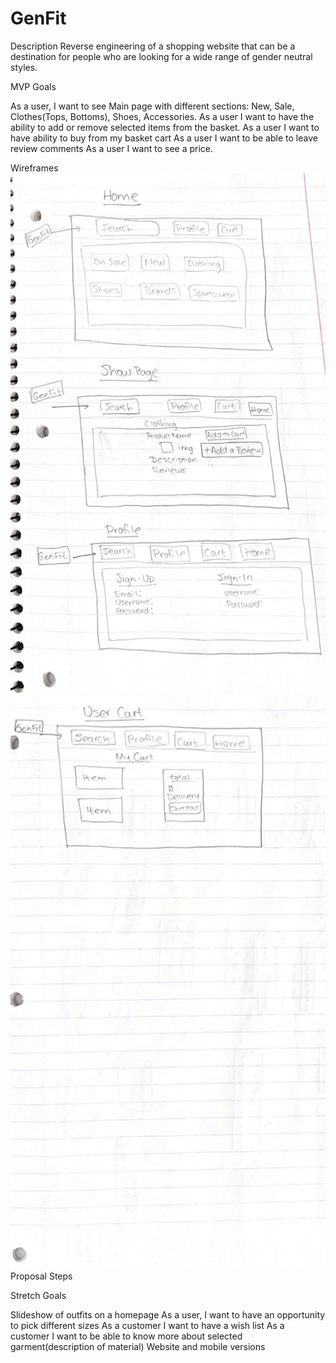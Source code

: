 # GenFit

Description 
Reverse engineering of a  shopping website that can be a destination for people who are looking for a wide range of gender neutral styles. 

MVP Goals

As a user, I want to see Main page with different sections: New, Sale, Clothes(Tops, Bottoms), Shoes, Accessories.
As a user I want to have the ability to add or remove selected items from the basket.
As a user I want to have ability to buy from my basket cart
As a user I want  to be able to leave review comments
As a user I want to see a price.




Wireframes
![image](IMG-8482.jpg)
![image](IMG-8483.jpg)
Proposal Steps



Stretch Goals

Slideshow of outfits on a homepage 
As a user, I want to have an opportunity to  pick different sizes
As a customer I want to have  a wish list
As a customer I want to be able to know more about selected garment(description of material)
Website and mobile versions
